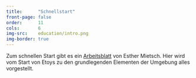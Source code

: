 ```yaml
---
title:      "Schnellstart"
front-page: false
order:      11
cols:       6
img-src:    education/intro.png
img-border: true
---
```


Zum schnellen Start gibt es ein <a
href="/static/files/arbeitsblatt.pdf">Arbeitsblatt</a> von Esther
Mietsch. Hier wird vom Start von Etoys zu den grundlegenden Elementen
der Umgebung alles vorgestellt.
